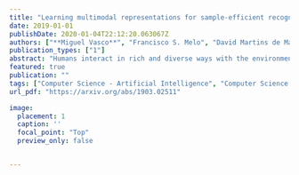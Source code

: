 ```yaml
---
title: "Learning multimodal representations for sample-efficient recognition of human actions"
date: 2019-01-01
publishDate: 2020-01-04T22:12:20.063067Z
authors: ["**Miguel Vasco**", "Francisco S. Melo", "David Martins de Matos", "Ana Paiva", "Tetsunari Inamura"]
publication_types: ["1"]
abstract: "Humans interact in rich and diverse ways with the environment. However,  the representation of such behavior by artificial agents is often limited. In this work we present textitmotion concepts, a novel multimodal representation of human actions in a household environment. A motion concept encompasses a probabilistic description of the kinematics of the action along with its contextual background, namely the location and the objects held during the performance. Furthermore, we present Online Motion Concept Learning (OMCL), a new algorithm which learns novel motion concepts from action demonstrations and recognizes previously learned motion concepts. The algorithm is evaluated on a virtual-reality household environment with the presence of a human avatar. OMCL outperforms standard motion recognition algorithms on an one-shot recognition task, attesting to its potential for sample-efficient recognition of human actions."
featured: true
publication: ""
tags: ["Computer Science - Artificial Intelligence", "Computer Science - Computer Vision and Pattern Recognition", "Computer Science - Machine Learning"]
url_pdf: "https://arxiv.org/abs/1903.02511"

image:
  placement: 1
  caption: ''
  focal_point: "Top"
  preview_only: false


---
```

